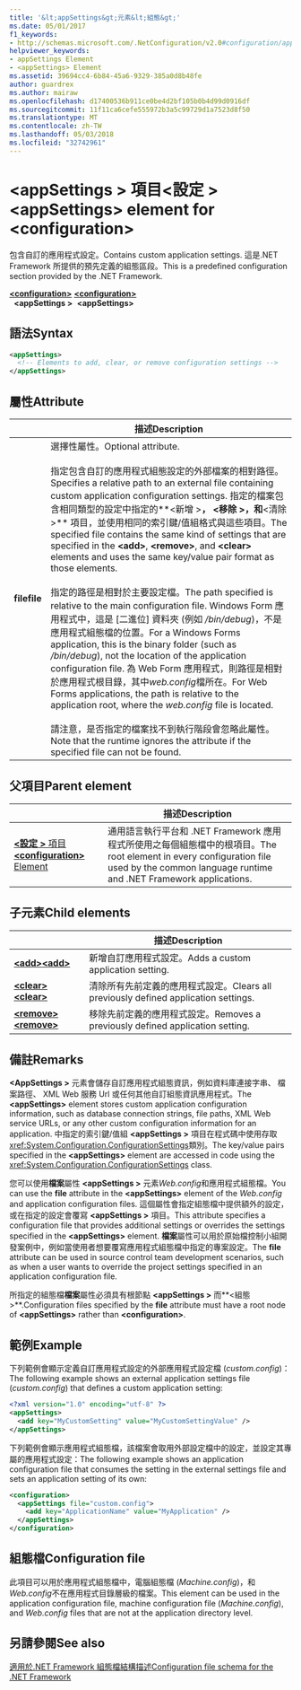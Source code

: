```yaml
---
title: '&lt;appSettings&gt;元素&lt;組態&gt;'
ms.date: 05/01/2017
f1_keywords:
- http://schemas.microsoft.com/.NetConfiguration/v2.0#configuration/appSettings
helpviewer_keywords:
- appSettings Element
- <appSettings> Element
ms.assetid: 39694cc4-6b84-45a6-9329-385a0d8b48fe
author: guardrex
ms.author: mairaw
ms.openlocfilehash: d17400536b911ce0be4d2bf105b0b4d99d0916df
ms.sourcegitcommit: 11f11ca6cefe555972b3a5c99729d1a7523d8f50
ms.translationtype: MT
ms.contentlocale: zh-TW
ms.lasthandoff: 05/03/2018
ms.locfileid: "32742961"
---
```

# <a name="appsettings-element-for-configuration"></a><span data-ttu-id="b76c1-102">\<appSettings > 項目\<設定 ></span><span class="sxs-lookup"><span data-stu-id="b76c1-102">\<appSettings> element for \<configuration></span></span>

<span data-ttu-id="b76c1-103">包含自訂的應用程式設定。</span><span class="sxs-lookup"><span data-stu-id="b76c1-103">Contains custom application settings.</span></span> <span data-ttu-id="b76c1-104">這是.NET Framework 所提供的預先定義的組態區段。</span><span class="sxs-lookup"><span data-stu-id="b76c1-104">This is a predefined configuration section provided by the .NET Framework.</span></span>

<span data-ttu-id="b76c1-105">[**\<configuration>**](~/docs/framework/configure-apps/file-schema/configuration-element.md) </span><span class="sxs-lookup"><span data-stu-id="b76c1-105">[**\<configuration>**](~/docs/framework/configure-apps/file-schema/configuration-element.md) </span></span>  
<span data-ttu-id="b76c1-106">&nbsp;&nbsp;**\<appSettings >**</span><span class="sxs-lookup"><span data-stu-id="b76c1-106">&nbsp;&nbsp;**\<appSettings>**</span></span>

## <a name="syntax"></a><span data-ttu-id="b76c1-107">語法</span><span class="sxs-lookup"><span data-stu-id="b76c1-107">Syntax</span></span>

```xml
<appSettings>
  <!-- Elements to add, clear, or remove configuration settings -->
</appSettings>
```

## <a name="attribute"></a><span data-ttu-id="b76c1-108">屬性</span><span class="sxs-lookup"><span data-stu-id="b76c1-108">Attribute</span></span>

|           | <span data-ttu-id="b76c1-109">描述</span><span class="sxs-lookup"><span data-stu-id="b76c1-109">Description</span></span> |
| --------- | ----------- |
| <span data-ttu-id="b76c1-110">**file**</span><span class="sxs-lookup"><span data-stu-id="b76c1-110">**file**</span></span>  | <span data-ttu-id="b76c1-111">選擇性屬性。</span><span class="sxs-lookup"><span data-stu-id="b76c1-111">Optional attribute.</span></span><br><br><span data-ttu-id="b76c1-112">指定包含自訂的應用程式組態設定的外部檔案的相對路徑。</span><span class="sxs-lookup"><span data-stu-id="b76c1-112">Specifies a relative path to an external file containing custom application configuration settings.</span></span> <span data-ttu-id="b76c1-113">指定的檔案包含相同類型的設定中指定的**\<新增 >**， **\<移除 >**，和**\<清除 >** 項目，並使用相同的索引鍵/值組格式與這些項目。</span><span class="sxs-lookup"><span data-stu-id="b76c1-113">The specified file contains the same kind of settings that are specified in the **\<add>**, **\<remove>**, and **\<clear>** elements and uses the same key/value pair format as those elements.</span></span><br><br><span data-ttu-id="b76c1-114">指定的路徑是相對於主要設定檔。</span><span class="sxs-lookup"><span data-stu-id="b76c1-114">The path specified is relative to the main configuration file.</span></span> <span data-ttu-id="b76c1-115">Windows Form 應用程式中，這是 [二進位] 資料夾 (例如 */bin/debug*)，不是應用程式組態檔的位置。</span><span class="sxs-lookup"><span data-stu-id="b76c1-115">For a Windows Forms application, this is the binary folder (such as */bin/debug*), not the location of the application configuration file.</span></span> <span data-ttu-id="b76c1-116">為 Web Form 應用程式，則路徑是相對於應用程式根目錄，其中*web.config*檔所在。</span><span class="sxs-lookup"><span data-stu-id="b76c1-116">For Web Forms applications, the path is relative to the application root, where the *web.config* file is located.</span></span><br><br><span data-ttu-id="b76c1-117">請注意，是否指定的檔案找不到執行階段會忽略此屬性。</span><span class="sxs-lookup"><span data-stu-id="b76c1-117">Note that the runtime ignores the attribute if the specified file can not be found.</span></span> |

## <a name="parent-element"></a><span data-ttu-id="b76c1-118">父項目</span><span class="sxs-lookup"><span data-stu-id="b76c1-118">Parent element</span></span>

|     | <span data-ttu-id="b76c1-119">描述</span><span class="sxs-lookup"><span data-stu-id="b76c1-119">Description</span></span> |
| --- | ----------- |
| [<span data-ttu-id="b76c1-120">**\<設定 >** 項目</span><span class="sxs-lookup"><span data-stu-id="b76c1-120">**\<configuration>** Element</span></span>](~/docs/framework/configure-apps/file-schema/configuration-element.md) | <span data-ttu-id="b76c1-121">通用語言執行平台和 .NET Framework 應用程式所使用之每個組態檔中的根項目。</span><span class="sxs-lookup"><span data-stu-id="b76c1-121">The root element in every configuration file used by the common language runtime and .NET Framework applications.</span></span> |

## <a name="child-elements"></a><span data-ttu-id="b76c1-122">子元素</span><span class="sxs-lookup"><span data-stu-id="b76c1-122">Child elements</span></span>

|     | <span data-ttu-id="b76c1-123">描述</span><span class="sxs-lookup"><span data-stu-id="b76c1-123">Description</span></span> |
| --- | ----------- |
| [<span data-ttu-id="b76c1-124">**\<add>**</span><span class="sxs-lookup"><span data-stu-id="b76c1-124">**\<add>**</span></span>](~/docs/framework/configure-apps/file-schema/appsettings/add-element-for-appsettings.md) | <span data-ttu-id="b76c1-125">新增自訂應用程式設定。</span><span class="sxs-lookup"><span data-stu-id="b76c1-125">Adds a custom application setting.</span></span> |
| [<span data-ttu-id="b76c1-126">**\<clear>**</span><span class="sxs-lookup"><span data-stu-id="b76c1-126">**\<clear>**</span></span>](~/docs/framework/configure-apps/file-schema/appsettings/clear-element-for-appsettings.md) | <span data-ttu-id="b76c1-127">清除所有先前定義的應用程式設定。</span><span class="sxs-lookup"><span data-stu-id="b76c1-127">Clears all previously defined application settings.</span></span> |
| [<span data-ttu-id="b76c1-128">**\<remove>**</span><span class="sxs-lookup"><span data-stu-id="b76c1-128">**\<remove>**</span></span>](~/docs/framework/configure-apps/file-schema/appsettings/remove-element-for-appsettings.md) | <span data-ttu-id="b76c1-129">移除先前定義的應用程式設定。</span><span class="sxs-lookup"><span data-stu-id="b76c1-129">Removes a previously defined application setting.</span></span> |

## <a name="remarks"></a><span data-ttu-id="b76c1-130">備註</span><span class="sxs-lookup"><span data-stu-id="b76c1-130">Remarks</span></span>

<span data-ttu-id="b76c1-131">**\<AppSettings >** 元素會儲存自訂應用程式組態資訊，例如資料庫連接字串、 檔案路徑、 XML Web 服務 Url 或任何其他自訂組態資訊應用程式。</span><span class="sxs-lookup"><span data-stu-id="b76c1-131">The **\<appSettings>** element stores custom application configuration information, such as database connection strings, file paths, XML Web service URLs, or any other custom configuration information for an application.</span></span> <span data-ttu-id="b76c1-132">中指定的索引鍵/值組 **\<appSettings >** 項目在程式碼中使用存取<xref:System.Configuration.ConfigurationSettings>類別。</span><span class="sxs-lookup"><span data-stu-id="b76c1-132">The key/value pairs specified in the **\<appSettings>** element are accessed in code using the <xref:System.Configuration.ConfigurationSettings> class.</span></span>

<span data-ttu-id="b76c1-133">您可以使用**檔案**屬性 **\<appSettings >** 元素*Web.config*和應用程式組態檔。</span><span class="sxs-lookup"><span data-stu-id="b76c1-133">You can use the **file** attribute in the **\<appSettings>** element of the *Web.config* and application configuration files.</span></span> <span data-ttu-id="b76c1-134">這個屬性會指定組態檔中提供額外的設定，或在指定的設定會覆寫 **\<appSettings >** 項目。</span><span class="sxs-lookup"><span data-stu-id="b76c1-134">This attribute specifies a configuration file that provides additional settings or overrides the settings specified in the **\<appSettings>** element.</span></span> <span data-ttu-id="b76c1-135">**檔案**屬性可以用於原始檔控制小組開發案例中，例如當使用者想要覆寫應用程式組態檔中指定的專案設定。</span><span class="sxs-lookup"><span data-stu-id="b76c1-135">The **file** attribute can be used in source control team development scenarios, such as when a user wants to override the project settings specified in an application configuration file.</span></span>

<span data-ttu-id="b76c1-136">所指定的組態檔**檔案**屬性必須具有根節點 **\<appSettings >** 而**\<組態 >**.</span><span class="sxs-lookup"><span data-stu-id="b76c1-136">Configuration files specified by the **file** attribute must have a root node of **\<appSettings>** rather than **\<configuration>**.</span></span>

## <a name="example"></a><span data-ttu-id="b76c1-137">範例</span><span class="sxs-lookup"><span data-stu-id="b76c1-137">Example</span></span>

<span data-ttu-id="b76c1-138">下列範例會顯示定義自訂應用程式設定的外部應用程式設定檔 (*custom.config*)：</span><span class="sxs-lookup"><span data-stu-id="b76c1-138">The following example shows an external application settings file (*custom.config*) that defines a custom application setting:</span></span>

```xml
<?xml version="1.0" encoding="utf-8" ?>
<appSettings>
  <add key="MyCustomSetting" value="MyCustomSettingValue" />
</appSettings>
```

<span data-ttu-id="b76c1-139">下列範例會顯示應用程式組態檔，該檔案會取用外部設定檔中的設定，並設定其專屬的應用程式設定：</span><span class="sxs-lookup"><span data-stu-id="b76c1-139">The following example shows an application configuration file that consumes the setting in the external settings file and sets an application setting of its own:</span></span>

```xml
<configuration>
  <appSettings file="custom.config">
    <add key="ApplicationName" value="MyApplication" />
  </appSettings>
</configuration>
```

## <a name="configuration-file"></a><span data-ttu-id="b76c1-140">組態檔</span><span class="sxs-lookup"><span data-stu-id="b76c1-140">Configuration file</span></span>

<span data-ttu-id="b76c1-141">此項目可以用於應用程式組態檔中，電腦組態檔 (*Machine.config*)，和*Web.config*不在應用程式目錄層級的檔案。</span><span class="sxs-lookup"><span data-stu-id="b76c1-141">This element can be used in the application configuration file, machine configuration file (*Machine.config*), and *Web.config* files that are not at the application directory level.</span></span>

## <a name="see-also"></a><span data-ttu-id="b76c1-142">另請參閱</span><span class="sxs-lookup"><span data-stu-id="b76c1-142">See also</span></span>

[<span data-ttu-id="b76c1-143">適用於.NET Framework 組態檔結構描述</span><span class="sxs-lookup"><span data-stu-id="b76c1-143">Configuration file schema for the .NET Framework</span></span>](~/docs/framework/configure-apps/file-schema/index.md)

